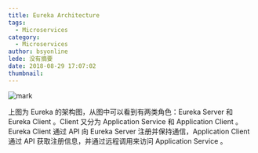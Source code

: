```yaml
---
title: Eureka Architecture
tags:
  - Microservices
category:
  - Microservices
author: bsyonline
lede: 没有摘要
date: 2018-08-29 17:07:02
thumbnail:
---
```


![mark](http://7xqgix.com1.z0.glb.clouddn.com/blog/20180829/210836060.png)

上图为 Eureka 的架构图，从图中可以看到有两类角色：Eureka Server 和 Eureka Client 。Client 又分为 Application Service 和 Application Client 。Eureka Client 通过 API 向 Eureka Server 注册并保持通信，Application Client 通过 API 获取注册信息，并通过远程调用来访问 Application Service 。 